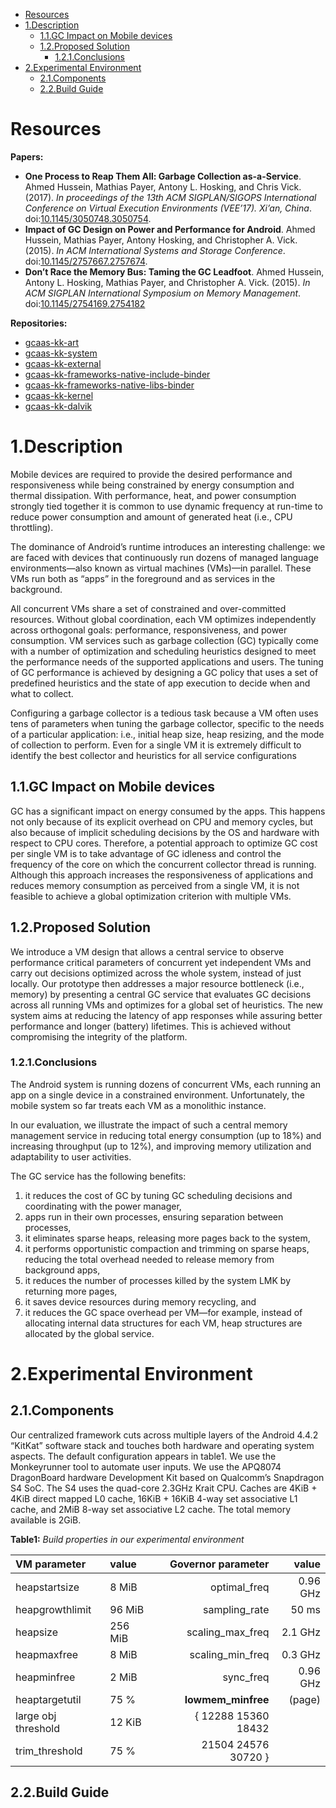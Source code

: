<!-- MDTOC maxdepth:6 firsth1:1 numbering:0 flatten:0 bullets:1 updateOnSave:1 -->

- [Resources](#Resources)   
- [1.Description](#1Description)   
   - [1.1.GC Impact on Mobile devices](#11GC-Impact-on-Mobile-devices)   
   - [1.2.Proposed Solution](#12Proposed-Solution)   
      - [1.2.1.Conclusions](#121Conclusions)   
- [2.Experimental Environment](#2Experimental-Environment)   
   - [2.1.Components](#21Components)   
   - [2.2.Build Guide](#22Build-Guide)   

<!-- /MDTOC -->
# Resources


**Papers:**

* **One Process to Reap Them All: Garbage Collection as-a-Service**. Ahmed Hussein, Mathias Payer, Antony L. Hosking, and Chris Vick. (2017). *In proceedings of the 13th ACM SIGPLAN/SIGOPS International Conference on Virtual Execution Environments (VEE’17). Xi’an, China*. doi:[10.1145/3050748.3050754](https://doi.org/10.1145/3140607.3050754).
* **Impact of GC Design on Power and Performance for Android**. Ahmed Hussein, Mathias Payer, Antony Hosking, and Christopher A. Vick. (2015).  *In ACM International Systems and Storage Conference*. doi:[10.1145/2757667.2757674](https://doi.org/10.1145/2757667.2757674).
* **Don’t Race the Memory Bus: Taming the GC Leadfoot**. Ahmed Hussein, Antony L. Hosking, Mathias Payer, and Christopher A. Vick. (2015).  *In ACM SIGPLAN International Symposium on Memory Management*. doi:[10.1145/2754169.2754182](https://doi.org/10.1145/2887746.2754182)

**Repositories:**

- [gcaas-kk-art](https://github.com/fizous/gcaas-kk-art)
- [gcaas-kk-system](https://github.com/fizous/gcaas-kk-system)
- [gcaas-kk-external](https://github.com/fizous/gcaas-kk-dalvik)
- [gcaas-kk-frameworks-native-include-binder](https://github.com/fizous/gcaas-kk-external)
- [gcaas-kk-frameworks-native-libs-binder](https://github.com/fizous/gcaas-kk-frameworks-native-libs-binder)
- [gcaas-kk-kernel](https://github.com/fizous/gcaas-kk-kernel)
- [gcaas-kk-dalvik](https://github.com/fizous/gcaas-kk-dalvik)


# 1.Description

Mobile devices are required to provide the desired performance and responsiveness while being constrained by energy consumption and thermal dissipation. With performance, heat, and power consumption strongly tied together it is common to use dynamic frequency at run-time to reduce power consumption and amount of generated heat (i.e., CPU throttling).

The dominance of Android’s runtime introduces an interesting challenge: we are faced with devices that continuously run dozens of managed language environments—also known as virtual machines (VMs)—in parallel. These VMs run both as “apps” in the foreground and as services in the background.

All concurrent VMs share a set of constrained and over-committed resources. Without global coordination, each VM optimizes independently across orthogonal goals: performance, responsiveness, and power consumption.
VM services such as garbage collection (GC) typically come with a number of optimization and scheduling heuristics designed to meet the performance needs of the supported applications and users. The tuning of GC performance is achieved by designing a GC policy that uses a set of predefined heuristics and the state of app execution to decide when and what to collect.

Configuring a garbage collector is a tedious task because a VM often uses tens of parameters when tuning the garbage collector, specific to the needs of a particular application: i.e., initial heap size, heap resizing, and the mode of collection to perform. Even for a single VM it is extremely difficult to identify the best collector and heuristics for all service configurations


## 1.1.GC Impact on Mobile devices

GC has a significant impact on energy consumed by the apps. This happens not only because of its explicit overhead on CPU and memory cycles, but also because of implicit scheduling decisions by the OS and hardware with respect to CPU cores. Therefore, a potential approach to optimize GC cost per single VM is to take advantage of GC idleness and control the frequency of the core on which the concurrent collector thread is running. Although this approach increases the responsiveness of applications and reduces memory consumption as perceived from a single VM, it is not feasible to achieve a global optimization criterion with multiple VMs.


## 1.2.Proposed Solution

We introduce a VM design that allows a central service to observe performance critical parameters of concurrent yet independent VMs and carry out decisions optimized across the whole system, instead of just locally. Our prototype then addresses a major resource bottleneck (i.e., memory) by presenting a central GC service that evaluates GC decisions across all running VMs and optimizes for a global set of heuristics. The new system aims at reducing the latency of app responses while assuring better performance and longer (battery) lifetimes. This is achieved without compromising the integrity of the platform.

### 1.2.1.Conclusions

The Android system is running dozens of concurrent VMs, each running an app on a single device in a constrained environment. Unfortunately, the mobile system so far treats each VM as a monolithic instance.

In our evaluation, we illustrate the impact of such a central memory management service in reducing total energy consumption (up to 18%) and increasing throughput (up to 12%), and improving memory utilization and adaptability to user activities.

The GC service has the following benefits:

1. it reduces the cost of GC by tuning GC scheduling decisions and coordinating with the power manager,
1. apps run in their own processes, ensuring separation between processes,
1. it eliminates sparse heaps, releasing more pages back to the system,
1. it performs opportunistic compaction and trimming on sparse heaps, reducing the total overhead needed to release memory from background apps,
1. it reduces the number of processes killed by the system LMK by returning more pages,
1. it saves device resources during memory recycling, and
1. it reduces the GC space overhead per VM—for example, instead of allocating internal data structures for each VM, heap structures are allocated by the global service.

# 2.Experimental Environment

## 2.1.Components

Our centralized framework cuts across multiple layers of the Android 4.4.2 “KitKat” software stack and touches both hardware and operating system aspects. The default configuration appears in table1. We use the Monkeyrunner tool to automate user inputs.
We use the APQ8074 DragonBoard hardware Development Kit based on Qualcomm’s Snapdragon S4 SoC. The S4 uses the quad-core 2.3GHz Krait CPU. Caches are 4KiB + 4KiB direct mapped L0 cache, 16KiB + 16KiB 4-way set associative L1 cache, and 2MiB 8-way set associative L2 cache. The total memory available is 2GiB.


**Table1:** _Build properties in our experimental environment_

| VM parameter    | value |     | Governor parameter | value |
|:------------------- |:--------- |:---:| ----------------------:| ---------:|
| heapstartsize       | 8 MiB     |     |           optimal_freq |  0.96 GHz |
| heapgrowthlimit     | 96 MiB    |     |          sampling_rate |     50 ms |
| heapsize            | 256 MiB   |     |       scaling_max_freq |   2.1 GHz |
| heapmaxfree         | 8 MiB     |     |       scaling_min_freq |   0.3 GHz |
| heapminfree         | 2 MiB     |     |              sync_freq |  0.96 GHz |
| heaptargetutil      | 75 %      |     |     **lowmem_minfree** |    (page) |
| large obj threshold | 12 KiB    |     |    { 12288 15360 18432 |           |
| trim_threshold      | 75 %      |     |    21504 24576 30720 } |           |


## 2.2.Build Guide
